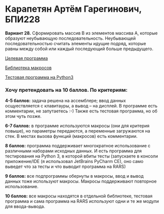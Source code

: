 # Карапетян Артём Гарегинович, БПИ228
**Вариант 28.** Сформировать массив B из элементов массива A, которые образуют неубывающую последовательность. Неубывающей последовательностью считать элементы идущие подряд, которые равны между собой или каждый последующий больше предыдущего.

[Целевая программа](idz1/idz.asm)

[Библиотека макросов](idz1/macrolib.s)

[Тестовая программа на Python3](idz1/main.py)

### Хочу претендовать на 10 баллов. По критериям: ###

**4-5 баллов:** задача решена на ассемблере; ввод данных осщуествляется с клавитауры, а вывод – на дисплей. В программе есть комментарии, не запутаетесь :-)
Также есть тестовая программа, но об этом чуть позже.

**6-7 баллов:** в программе используются макросы (они для критерия повыше), но параметры передаются, а переменные загружаются на стек. В местах вызова функций (макросов) есть комментарии.

**8 баллов:** программа поддерживает многократное использование с различными наборами исходных данных. И есть программа для тестирования на Python 3, в которой вбиты тесты (запускаете в консоли приложение/IDE (я использовал JetBrains PyCharm CE), оно само выведет что за тесты и что выводит программа на RARS)

**9 баллов:** все подпрограммы обернуты в макросы, ввод и вывод данных тоже используют макросы. Макросы поддерживают повторное использование.

**10 баллов:** все макросы находятся в отдельной библиотеке, тестовая программа и сама программа на RARS используют одни и те же модули для ввода-вывода.
